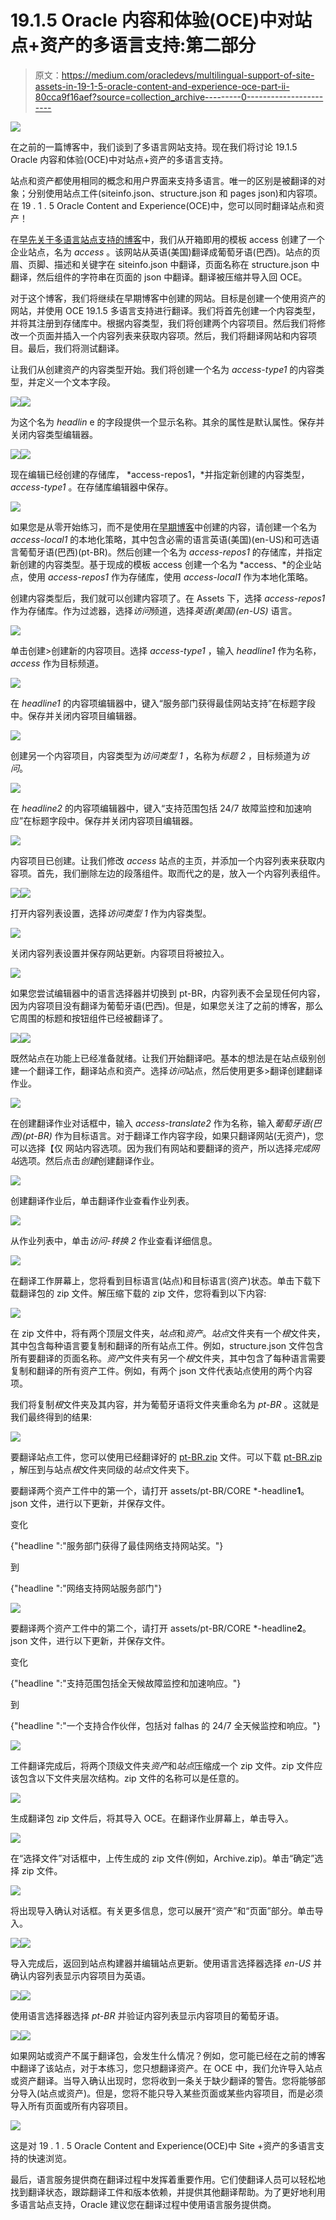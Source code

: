 # 19.1.5 Oracle 内容和体验(OCE)中对站点+资产的多语言支持:第二部分

> 原文：<https://medium.com/oracledevs/multilingual-support-of-site-assets-in-19-1-5-oracle-content-and-experience-oce-part-ii-80cca9f16aef?source=collection_archive---------0----------------------->

![](img/282c034e057ffe3342421a6be0618904.png)

在之前的一篇博客中，我们谈到了多语言网站支持。现在我们将讨论 19.1.5 Oracle 内容和体验(OCE)中对站点+资产的多语言支持。

站点和资产都使用相同的概念和用户界面来支持多语言。唯一的区别是被翻译的对象；分别使用站点工件(siteinfo.json、structure.json 和 pages json)和内容项。在 19 . 1 . 5 Oracle Content and Experience(OCE)中，您可以同时翻译站点和资产！

在[早先关于多语言站点支持的博客](/oracledevs/multilingual-sites-support-is-easy-in-19-1-3-oracle-content-and-experience-oce-b8f26fd250c6)中，我们从开箱即用的模板 access 创建了一个企业站点，名为 *access* 。该网站从英语(美国)翻译成葡萄牙语(巴西)。站点的页眉、页脚、描述和关键字在 siteinfo.json 中翻译，页面名称在 structure.json 中翻译，然后组件的字符串在页面的 json 中翻译。翻译被压缩并导入回 OCE。

对于这个博客，我们将继续在早期博客中创建的网站。目标是创建一个使用资产的网站，并使用 OCE 19.1.5 多语言支持进行翻译。我们将首先创建一个内容类型，并将其注册到存储库中。根据内容类型，我们将创建两个内容项目。然后我们将修改一个页面并插入一个内容列表来获取内容项。然后，我们将翻译网站和内容项目。最后，我们将测试翻译。

让我们从创建资产的内容类型开始。我们将创建一个名为 *access-type1* 的内容类型，并定义一个文本字段。

![](img/0379fb5137f2920932f8cf517b4a021a.png)![](img/5d6a5c79ac2c7fd9e4d35966dfd9ba83.png)

为这个名为 *headlin* e 的字段提供一个显示名称。其余的属性是默认属性。保存并关闭内容类型编辑器。

![](img/e1c1d2a1b000bc8a8fcfc4178a1c72ab.png)![](img/b208756c961c961e096e0cc608b94287.png)

现在编辑已经创建的存储库， *access-repos1，*并指定新创建的内容类型， *access-type1* 。在存储库编辑器中保存。

![](img/2af0b2bf447d6dbc9d1be0fec7216565.png)

如果您是从零开始练习，而不是使用在[早期博客](/oracledevs/multilingual-sites-support-is-easy-in-19-1-3-oracle-content-and-experience-oce-b8f26fd250c6)中创建的内容，请创建一个名为 *access-local1* 的本地化策略，其中包含必需的语言英语(美国)(en-US)和可选语言葡萄牙语(巴西)(pt-BR)。然后创建一个名为 *access-repos1* 的存储库，并指定新创建的内容类型。基于现成的模板 access 创建一个名为 *access、*的企业站点，使用 *access-repos1* 作为存储库，使用 *access-local1* 作为本地化策略。

创建内容类型后，我们就可以创建内容项了。在 Assets 下，选择 *access-repos1* 作为存储库。作为过滤器，选择*访问*频道，选择*英语(美国)(en-US)* 语言。

![](img/de479d9b663c9d2c11101608d3edc9ea.png)

单击创建>创建新的内容项目。选择 *access-type1* ，输入 *headline1* 作为名称， *access* 作为目标频道。

![](img/40dc31ee9c24d6cf9a6d2581e25d17c0.png)

在 *headline1* 的内容项编辑器中，键入“服务部门获得最佳网站支持”在标题字段中。保存并关闭内容项目编辑器。

![](img/47fc914f24ac1ea7fd4a85becd816303.png)

创建另一个内容项目，内容类型为*访问类型 1* ，名称为*标题 2* ，目标频道为*访问*。

![](img/63fbdca9a7b1eab5d210264789042ce5.png)

在 *headline2* 的内容项编辑器中，键入“支持范围包括 24/7 故障监控和加速响应”在标题字段中。保存并关闭内容项目编辑器。

![](img/60e0ad1e5c780f5a3e6198bdbfd9ca84.png)

内容项目已创建。让我们修改 *access* 站点的主页，并添加一个内容列表来获取内容项。首先，我们删除左边的段落组件。取而代之的是，放入一个内容列表组件。

![](img/c6445265c7e06e1feb5af6c1cfd2110c.png)![](img/2cec19209ce351bed8678abeb98dc10b.png)

打开内容列表设置，选择*访问类型 1* 作为内容类型。

![](img/edab593702bc244e64397594309c4196.png)

关闭内容列表设置并保存网站更新。内容项目将被拉入。

![](img/c797273c957a03934eea158b435f7974.png)

如果您尝试编辑器中的语言选择器并切换到 pt-BR，内容列表不会呈现任何内容，因为内容项目没有翻译为葡萄牙语(巴西)。但是，如果您关注了之前的博客，那么它周围的标题和按钮组件已经被翻译了。

![](img/cd77a9893a69c60fb956653dff8d2a11.png)![](img/92e25f5eb620ad17e779c151d2d9a5d3.png)

既然站点在功能上已经准备就绪。让我们开始翻译吧。基本的想法是在站点级别创建一个翻译工作，翻译站点和资产。选择*访问*站点，然后使用更多>翻译创建翻译作业。

![](img/10049b6d92fc837968d18b8fb0ea3b43.png)

在创建翻译作业对话框中，输入 *access-translate2* 作为名称，输入*葡萄牙语(巴西)(pt-BR)* 作为目标语言。对于翻译工作内容字段，如果只翻译网站(无资产)，您可以选择【仅 网站内容选项。因为我们有网站和要翻译的资产，所以选择*完成网站*选项。然后点击*创建*创建翻译作业。

![](img/9957d38c9fb9ed7c57e655e752beed55.png)

创建翻译作业后，单击翻译作业查看作业列表。

![](img/25a590a71613f835ffce81f0369bd3a0.png)

从作业列表中，单击*访问-转换 2* 作业查看详细信息。

![](img/8ea2910462d224477580a5460fca7d2f.png)

在翻译工作屏幕上，您将看到目标语言(站点)和目标语言(资产)状态。单击下载下载翻译包的 zip 文件。解压缩下载的 zip 文件，您将看到以下内容:

![](img/60ec082c269bfda5217581adb6e9e82d.png)

在 zip 文件中，将有两个顶层文件夹，*站点*和*资产*。*站点*文件夹有一个*根*文件夹，其中包含每种语言要复制和翻译的所有站点工件。例如，structure.json 文件包含所有要翻译的页面名称。*资产*文件夹有另一个*根*文件夹，其中包含了每种语言需要复制和翻译的所有资产工件。例如，有两个 json 文件代表站点使用的两个内容项。

我们将复制*根*文件夹及其内容，并为葡萄牙语将文件夹重命名为 *pt-BR* 。这就是我们最终得到的结果:

![](img/f3d569014a558ad3cd749b67de97435e.png)

要翻译站点工件，您可以使用已经翻译好的 [pt-BR.zip](https://drive.google.com/open?id=1zZTvAQa7zqw9IkeiWQj6A0hAgvD9GA2X) 文件。可以下载 [pt-BR.zip](https://drive.google.com/open?id=1zZTvAQa7zqw9IkeiWQj6A0hAgvD9GA2X) ，解压到与站点*根*文件夹同级的*站点*文件夹下。

要翻译两个资产工件中的第一个，请打开 assets/pt-BR/CORE *-headline**1**。json 文件，进行以下更新，并保存文件。

变化

{"headline ":"服务部门获得了最佳网络支持网站奖。"}

到

{"headline ":"网络支持网站服务部门"}

![](img/6ba024aad9796e7ab8e5af18df976c7c.png)

要翻译两个资产工件中的第二个，请打开 assets/pt-BR/CORE *-headline**2**。json 文件，进行以下更新，并保存文件。

变化

{"headline ":"支持范围包括全天候故障监控和加速响应。"}

到

{"headline ":"一个支持合作伙伴，包括对 falhas 的 24/7 全天候监控和响应。"}

![](img/5527d002669f2f041b2adfe696fb462a.png)

工件翻译完成后，将两个顶级文件夹*资产*和*站点*压缩成一个 zip 文件。zip 文件应该包含以下文件夹层次结构。zip 文件的名称可以是任意的。

![](img/f3d569014a558ad3cd749b67de97435e.png)

生成翻译包 zip 文件后，将其导入 OCE。在翻译作业屏幕上，单击导入。

![](img/a2a8058b02c7b2224cf27d443e209268.png)

在“选择文件”对话框中，上传生成的 zip 文件(例如，Archive.zip)。单击“确定”选择 zip 文件。

![](img/599d74eb31c5a683e8065a4a1e8d3550.png)

将出现导入确认对话框。有关更多信息，您可以展开“资产”和“页面”部分。单击导入。

![](img/ea5981b90634106a52d3431ed57caaa1.png)![](img/66c0873edd3a95d6902bf84f9a6f251b.png)

导入完成后，返回到站点构建器并编辑站点更新。使用语言选择器选择 *en-US* 并确认内容列表显示内容项目为英语。

![](img/78e905b85827260da4e483db9382a436.png)![](img/19d38fa34b99ccce49ddabe16b98b41e.png)

使用语言选择器选择 *pt-BR* 并验证内容列表显示内容项目的葡萄牙语。

![](img/983b2bdfa743a1feb395c8358782ec0c.png)![](img/b26a573c83d0f8a5185690541470120a.png)

如果网站或资产不属于翻译包，会发生什么情况？例如，您可能已经在之前的博客中翻译了该站点，对于本练习，您只想翻译资产。在 OCE 中，我们允许导入站点或资产翻译。当导入确认出现时，您将收到一条关于缺少翻译的警告。您将能够部分导入(站点或资产)。但是，您将不能只导入某些页面或某些内容项目，而是必须导入所有页面或所有内容项目。

![](img/854b33a85ee8541dd58794f4bdf9e50a.png)

这是对 19 . 1 . 5 Oracle Content and Experience(OCE)中 Site +资产的多语言支持的快速浏览。

最后，语言服务提供商在翻译过程中发挥着重要作用。它们使翻译人员可以轻松地找到翻译状态，跟踪翻译工件和版本依赖，并提供其他翻译帮助。为了更好地利用多语言站点支持，Oracle 建议您在翻译过程中使用语言服务提供商。
